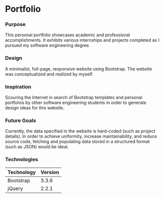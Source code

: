 # Portfolio

### Purpose

This personal portfolio showcases academic and professional accomplishments. It exhibits various internships and projects completed as I pursued my software engineering degree.

### Design

A minimalist, full-page, responsive website using Bootstrap. The website was conceptualized and realized by myself. 

### Inspiration

Scouring the Internet in search of Bootstrap templates and personal portfolios by other software engineering students in order to generate design ideas for this website.

### Future Goals

Currently, the data specified in the website is hard-coded (such as project details). In order to achieve uniformity, increase maintainability, and reduce source code, fetching and populating data stored in a structured format (such as JSON) would be ideal.

### Technologies

| Technology | Version |
| ---------- | ------- |
| Bootstrap | 3.3.6 |
| jQuery | 2.2.1 |